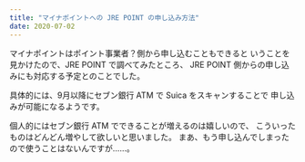 ```yaml
---
title: "マイナポイントへの JRE POINT の申し込み方法"
date: 2020-07-02
---
```


マイナポイントはポイント事業者？側から申し込むこともできると
いうことを見かけたので、JRE POINT で調べてみたところ、
JRE POINT 側からの申し込みにも対応する予定とのことでした。

具体的には、9月以降にセブン銀行 ATM で Suica をスキャンすることで
申し込みが可能になるようです。

個人的にはセブン銀行 ATM でできることが増えるのは嬉しいので、
こういったものはどんどん増やして欲しいと思いました。
まあ、もう申し込んでしまったので使うことはないんですが……。

